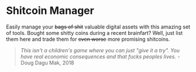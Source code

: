 # Shitcoin Manager

Easily manage your ~~bags of shit~~ valuable digital assets with this amazing set of tools. Bought some shitty coins during a recent brainfart? Well, just list them here and trade them for ~~even worse~~ more promising shitcoins.

> _This isn't a children's game where you can just "give it a try". You have real economic consequences and that fucks peoples lives._ - Doug Dagu Mak, 2018